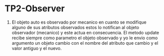 # TP2-Observer
1. El objeto auto es observado por mecanico en cuanto se modifique alguno de sus atributos observados estos lo notifican al objeto observador (mecanico) y este actua en consecuencia.
El metodo update recibe siempre como parametro el objeto observado y yo le envio como argumento un objeto cambio con el nombre del atributo que cambio y el valor antiguo y el nuevo. 
